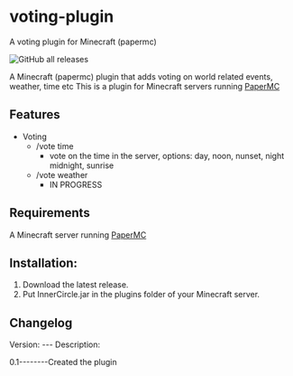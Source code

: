 # voting-plugin
A voting plugin for Minecraft  (papermc)

![GitHub all releases](https://img.shields.io/github/downloads/2Lynk/voting-plugin/total?color=brightgreen&logo=GitHub)

A Minecraft (papermc) plugin that adds voting on world related events, weather, time etc
This is a plugin for Minecraft servers running [PaperMC](https://papermc.io/)

## Features
- Voting
  - /vote time
    - vote on the time in the server, options: day, noon, nunset, night midnight, sunrise
  - /vote weather
    - IN PROGRESS
   

## Requirements
A Minecraft server running [PaperMC](https://papermc.io/)

## Installation:
1. Download the latest release.
2. Put InnerCircle.jar in the plugins folder of your Minecraft server.


## Changelog

Version: --- Description:

0.1--------Created the plugin

